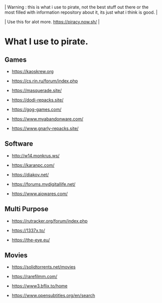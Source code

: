 | Warning : this is what i use to pirate, not the best stuff out there or the most filled with information repository about it, its just what i think is good. |

| Use this for alot more. <https://piracy.now.sh/> |



# What I use to pirate.



## Games



- <https://kaoskrew.org>



- <https://cs.rin.ru/forum/index.php>



- <https://masquerade.site/>



- <https://dodi-repacks.site/>



- <https://gog-games.com/>



- <https://www.myabandonware.com/>



- <https://www.gnarly-repacks.site/>



## Software



- <http://w14.monkrus.ws/>



- <https://karanpc.com/>



- <https://diakov.net/>



- <https://forums.mydigitallife.net/>



- <https://www.aiowares.com/>





## Multi Purpose



- <https://rutracker.org/forum/index.php>



- <https://1337x.to/>



- <https://the-eye.eu/>





## Movies



- <https://solidtorrents.net/movies>





- <https://rarefilmm.com/>





- <https://www3.bflix.to/home>





- <https://www.opensubtitles.org/en/search>
